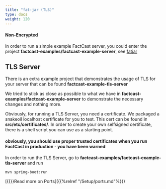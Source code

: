 ```yaml
---
title: "fat-jar (TLS)"
type: docs
weight: 120
---
```


#### Non-Encrypted

In order to run a simple example FactCast server, you could enter the project **factcast-examples/factcast-example-server**, see [fatjar](../fatjar)

## TLS Server

There is an extra example project that demonstrates the usage of TLS for your server that can be found **factcast-example-tls-server**

We tried to stick as close as possible to what we have in **factcast-examples/factcast-example-server** to demonstrate the necessary changes and nothing more.

Obviously, for running a TLS Server, you need a certificate. We packaged a snakeoil localhost certificate for you to test. This cert can be found in **src/etc/certificates/**. In order to create your own selfsigned certificate, there is a shell script you can use as a starting point.

#### obviously, you should use proper trusted certificates when you run FactCast in production - you have been warned

In order to run the TLS Server, go to **factcast-examples/factcast-example-tls-server** and run

```shell
mvn spring-boot:run
```

[{{<icon name="circle-arrow-right" size="small">}}Read more on Ports]({{%relref "/Setup/ports.md"%}})
